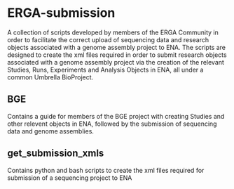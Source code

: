 # ERGA-submission

A collection of scripts developed by members of the ERGA Community in order to facilitate the correct upload of sequencing data and research objects associated with a genome assembly project to ENA. The scripts are designed to create the xml files required in order to submit research objects associated with a genome assembly project via the creation of the relevant Studies, Runs, Experiments and Analysis Objects in ENA, all under a common Umbrella BioProject.

## BGE
Contains a guide for members of the BGE project with creating Studies and other relevent objects in ENA, followed by the submission of sequencing data and genome assemblies.

## get_submission_xmls
Contains python and bash scripts to create the xml files required for submission of a sequencing project to ENA
